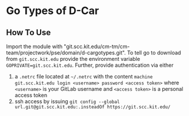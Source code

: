 # Go Types of D-Car

## How To Use
Import the module with "git.scc.kit.edu/cm-tm/cm-team/projectwork/pse/domain/d-cargotypes.git".
To tell go to download from `git.scc.kit.edu` provide the environment variable `GOPRIVATE=git.scc.kit.edu`.
Further, provide authentication via either 
1. a `.netrc` file located at `~/.netrc` with the content ```machine git.scc.kit.edu login <username> password <access token>```
   where `<username>` is your GitLab username and `<access token>` is a personal access token
2. ssh access by issuing `git config --global url.git@git.scc.kit.edu:.insteadOf https://git.scc.kit.edu/`